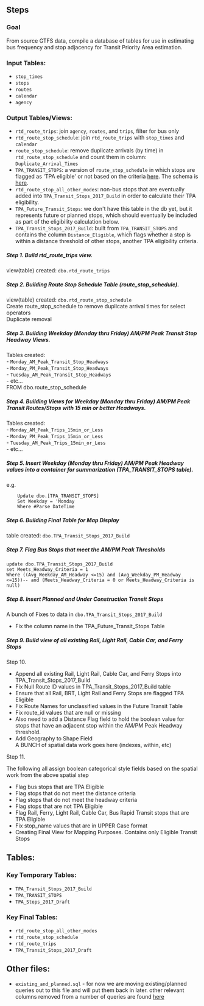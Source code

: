 ## Steps   

### Goal  

From source GTFS data, compile a database of tables for use in estimating bus frequency and stop adjacency for Transit Priority Area estimation.  

### Input Tables:  

-  `stop_times`
-  `stops`
-  `routes`
-  `calendar`
-  `agency`   

### Output Tables/Views:  

-  `rtd_route_trips`: join `agency`, `routes`, and `trips`, filter for bus only  
-  `rtd_route_stop_schedule`: join `rtd_route_trips` with `stop_times` and `calendar`   
-  `route_stop_schedule`: remove duplicate arrivals (by time) in `rtd_route_stop_schedule` and count them in column: `Duplicate_Arrival_Times`
-  `TPA_TRANSIT_STOPS`:  a version of `route_stop_schedule` in which stops are flagged as 'TPA eligible' or not based on the criteria [here](https://github.com/MetropolitanTransportationCommission/RegionalTransitDatabase/blob/c0f04b36e99a4aa702b7bd3ecfd8608c6bf4b1bf/sql/process/step_3_build_headway_am_pm_views.sql#L17-L19). The schema is [here](https://github.com/MetropolitanTransportationCommission/RegionalTransitDatabase/blob/c0f04b36e99a4aa702b7bd3ecfd8608c6bf4b1bf/sql/process/step_5_insert_weekday_am_pm_headway_into_single_table.sql#L15-L35).   
-  `rtd_route_stop_all_other_modes`: non-bus stops that are eventually added into `TPA_Transit_Stops_2017_Build` in order to calculate their TPA eligibility.  
-  `TPA_Future_Transit_Stops`:  we don't have this table in the db yet, but it represents future or planned stops, which should eventually be included as part of the eligibility calculation below.  
-  `TPA_Transit_Stops_2017_Build`: built from `TPA_TRANSIT_STOPS` and contains the column `Distance_Eligible`, which flags whether a stop is within a distance threshold of other stops, another TPA eligibility criteria.             


##### Step 1. Build rtd_route_trips view.   
view(table) created: `dbo.rtd_route_trips `    
##### Step 2. Building Route Stop Schedule Table (route_stop_schedule).   
view(table) created: `dbo.rtd_route_stop_schedule `    
Create route_stop_schedule to remove duplicate arrival times for select operators   
Duplicate removal   
##### Step 3. Building Weekday (Monday thru Friday) AM/PM Peak Transit Stop Headway Views.      
Tables created:  
	-  `Monday_AM_Peak_Transit_Stop_Headways`  
	-  `Monday_PM_Peak_Transit_Stop_Headways`  
	-  `Tuesday_AM_Peak_Transit_Stop_Headways`  
	-  etc...   
	FROM            dbo.route_stop_schedule
##### Step 4. Building Views for Weekday (Monday thru Friday) AM/PM Peak Transit Routes/Stops with 15 min or better Headways.   
Tables created:  
	-  `Monday_AM_Peak_Trips_15min_or_Less`   
	-  `Monday_PM_Peak_Trips_15min_or_Less`   
	-  `Tuesday_AM_Peak_Trips_15min_or_Less`   
	-  etc...   
##### Step 5. Insert Weekday (Monday thru Friday) AM/PM Peak Headway values into a container for summarization (TPA_TRANSIT_STOPS table).   
e.g.
```
	Update dbo.[TPA_TRANSIT_STOPS]
	Set Weekday = 'Monday   
	Where #Parse DateTime
```
##### Step 6. Building Final Table for Map Display   
table created: `dbo.TPA_Transit_Stops_2017_Build`    
##### Step 7. Flag Bus Stops that meet the AM/PM Peak Thresholds   

```
update dbo.TPA_Transit_Stops_2017_Build
set Meets_Headway_Criteria = 1
Where ((Avg_Weekday_AM_Headway <=15) and (Avg_Weekday_PM_Headway <=15))-- and (Meets_Headway_Criteria = 0 or Meets_Headway_Criteria is null)
```

##### Step 8. Insert Planned and Under Construction Transit Stops   

A bunch of Fixes to data in `dbo.TPA_Transit_Stops_2017_Build`

-  Fix the column name in the TPA_Future_Transit_Stops Table  

##### Step 9. Build view of all existing Rail, Light Rail, Cable Car, and Ferry Stops      

Step 10.   
-  Append all existing Rail, Light Rail, Cable Car, and Ferry Stops into TPA_Transit_Stops_2017_Build     
-  Fix Null Route ID values in TPA_Transit_Stops_2017_Build table     
-  Ensure that all Rail, BRT, Light Rail and Ferry Stops are flagged TPA Eligible     
-  Fix Route Names for unclassified values in the Future Transit Table     
-  Fix route_id values that are null or missing     
-  Also need to add a Distance Flag field to hold the boolean value for stops that have an adjacent stop within the AM/PM Peak   Headway threshold.
-  Add Geography to Shape Field     
A BUNCH of spatial data work goes here (indexes, within, etc)   

Step 11. 

The following all assign boolean categorical style fields based on the spatial work from the above spatial step

-  Flag bus stops that are TPA Eligible   
-  Flag stops that do not meet the distance criteria   
-  Flag stops that do not meet the headway criteria   
-  Flag stops that are not TPA Eligible   
-  Flag Rail, Ferry, Light Rail, Cable Car, Bus Rapid Transit stops that are TPA Eligible   
-  Fix stop_name values that are in UPPER Case format   
-  Creating Final View for Mapping Purposes.  Contains only Eligible Transit Stops   

## Tables:   

### Key Temporary Tables:

-  `TPA_Transit_Stops_2017_Build`   
-  `TPA_TRANSIT_STOPS`   
-  `TPA_Stops_2017_Draft`   

### Key Final Tables:
- `rtd_route_stop_all_other_modes`     
- `rtd_route_stop_schedule`     
- `rtd_route_trips`     
- `TPA_Transit_Stops_2017_Draft`   

## Other files:

-  `existing_and_planned.sql` - for now we are moving existing/planned queries out to this file and will put them back in later.  other relevant columns removed from a number of queries are found [here](https://github.com/MetropolitanTransportationCommission/RegionalTransitDatabase/commit/e14a773645881c15bf1d2e0d16a2dbc4a5ac5069)  

